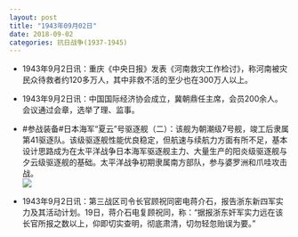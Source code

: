 ```yaml
---
layout: post
title: "1943年09月02日"
date: 2018-09-02
categories: 抗日战争(1937-1945)
---
```


<meta name="referrer" content="no-referrer" />

- 1943年9月2日讯：重庆《中央日报》发表《河南救灾工作检讨》，称河南被灾民众待救者约120多万人，其中非救不活的至少也在300万人以上。 

- 1943年9月2日讯：中国国际经济协会成立，冀朝鼎任主席，会员200余人。会议通过会章，选举了理、监事。 

- #参战装备#日本海军“夏云”号驱逐舰（二）：该舰为朝潮级7号舰，竣工后隶属第41驱逐队。该级驱逐舰性能优良稳定，但航速与续航力方面有所不足，基本设计思路成为在太平洋战争日本海军驱逐舰主力、大量生产的阳炎级驱逐舰与夕云级驱逐舰的基础。太平洋战争初期隶属南方部队，参与婆罗洲和爪哇攻击战。 <br/><img src="https://wx4.sinaimg.cn/large/aca367d8ly1fuuyscjzvej20dc07mmy7.jpg" />

- 1943年9月2日讯：第三战区司令长官顾祝同密电蒋介石，报告浙东新四军实力及其活动计划。19日，蒋介石电复顾祝同，称：“据报浙东奸军实力远在该长官所报之数以上，仰即切实查明，彻底肃清，切勿轻忽贻误为要。” 

